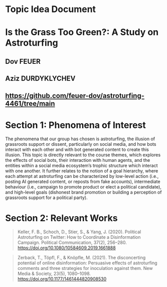 # Topic Idea Document

# Is the Grass Too Green?: A Study on Astroturfing
## Dov FEUER
## Aziz DURDYKLYCHEV
## https://github.com/feuer-dov/astroturfing-4461/tree/main

# Section 1: Phenomena of Interest
The phenomena that our group has chosen is astroturfing, the illusion of grassroots support or dissent, particularly on social media, and how bots interact with each other and with bot generated content to create this illusion. This topic is directly relevant to the course themes, which explores the effects of social bots, their interaction with human agents, and the entities within a social media ecosystem’s trophic structure which interact with one another. It further relates to the notion of a goal hierarchy, where each attempt at astroturfing can be characterized by low-level action (i.e., posting AI generated content, or reposts from fake accounts), intermediate behaviour (i.e., campaign to promote product or elect a political candidate), and high-level goals (dishonest brand promotion or building a perception of grassroots support for a political party).

# Section 2: Relevant Works
> Keller, F. B., Schoch, D., Stier, S., & Yang, J. (2020). Political Astroturfing on Twitter: How to Coordinate a Disinformation Campaign. Political Communication, 37(2), 256–280. https://doi.org/10.1080/10584609.2019.1661888

> Zerback, T., Töpfl, F., & Knöpfle, M. (2021). The disconcerting potential of online disinformation: Persuasive effects of astroturfing comments and three strategies for inoculation against them. New Media & Society, 23(5), 1080–1098. https://doi.org/10.1177/1461444820908530

